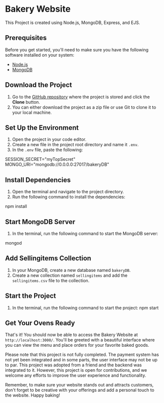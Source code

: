 # Bakery Website
This Project is created using Node.js, MongoDB, Express, and EJS.

## Prerequisites
Before you get started, you'll need to make sure you have the following software installed on your system:
- [Node.js](https://nodejs.org/en/download/)
- [MongoDB](https://docs.mongodb.com/manual/installation/)

## Download the Project
1. Go to the [GitHub repository](https://github.com/YourGithubRepository) where the project is stored and click the **Clone** button.
2. You can either download the project as a zip file or use Git to clone it to your local machine.

## Set Up the Environment
1. Open the project in your code editor.
2. Create a new file in the project root directory and name it `.env`.
3. In the `.env` file, paste the following:

SESSION_SECRET="myTopSecret"
MONGO_URI="mongodb://0.0.0.0:27017/bakeryDB"

## Install Dependencies
1. Open the terminal and navigate to the project directory.
2. Run the following command to install the dependencies:

npm install


## Start MongoDB Server
1. In the terminal, run the following command to start the MongoDB server:

mongod


## Add Sellingitems Collection
1. In your MongoDB, create a new database named `bakeryDB`.
2. Create a new collection named `sellingitems` and add the `sellingitems.csv` file to the collection.

## Start the Project
1. In the terminal, run the following command to start the project:
npm start


## Get Your Ovens Ready
That's it! You should now be able to access the Bakery Website at `http://localhost:3000/`. You'll be greeted with a beautiful interface where you can view the menu and place orders for your favorite baked goods. 

Please note that this project is not fully completed. The payment system has not yet been integrated and in some parts, the user interface may not be up to par. This project was adopted from a friend and the backend was integrated to it. However, this project is open for contributions, and we welcome any efforts to improve the user experience and functionality. 

Remember, to make sure your website stands out and attracts customers, don't forget to be creative with your offerings and add a personal touch to the website. Happy baking!

